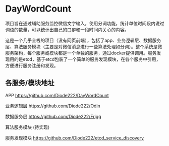 # DayWordCount
项目旨在通过辅助服务监控微信文字输入，使用分词功能，统计单位时间段内说过词语的数量，可以统计出自己的口癖和一段时间内关心的内容。

这是一个几乎全栈的项目（没有网页前端），包括了app、业务逻辑层、数据服务层、算法服务模块（主要是对微信消息进行一些算法处理如分词）。整个系统是微服务架构，每个服务或模块都是一个单独的服务，通过docker提供调用。服务发现用的是etcd，基于etcd包装了一个简单的服务发现模块，在各个服务中引用，方便进行服务注册和发现。

## 各服务/模块地址
APP           https://github.com/Diode222/DayWordCount

业务逻辑层      https://github.com/Diode222/Odin

数据服务层      https://github.com/Diode222/Frigg

算法服务模块    (待实现)

服务发现模块    https://github.com/Diode222/etcd_service_discovery
